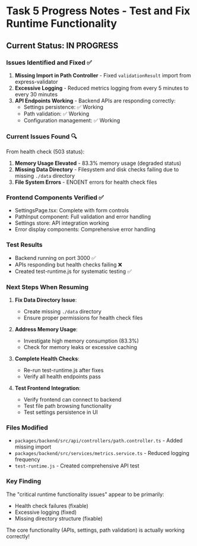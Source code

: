 # Task 5 Progress Notes - Test and Fix Runtime Functionality

## Current Status: IN PROGRESS

### Issues Identified and Fixed ✅
1. **Missing Import in Path Controller** - Fixed `validationResult` import from express-validator
2. **Excessive Logging** - Reduced metrics logging from every 5 minutes to every 30 minutes
3. **API Endpoints Working** - Backend APIs are responding correctly:
   - Settings persistence: ✅ Working
   - Path validation: ✅ Working  
   - Configuration management: ✅ Working

### Current Issues Found 🔍
From health check (503 status):
1. **Memory Usage Elevated** - 83.3% memory usage (degraded status)
2. **Missing Data Directory** - Filesystem and disk checks failing due to missing `./data` directory
3. **File System Errors** - ENOENT errors for health check files

### Frontend Components Verified ✅
- SettingsPage.tsx: Complete with form controls
- PathInput component: Full validation and error handling
- Settings store: API integration working
- Error display components: Comprehensive error handling

### Test Results
- Backend running on port 3000 ✅
- APIs responding but health checks failing ❌
- Created test-runtime.js for systematic testing ✅

### Next Steps When Resuming
1. **Fix Data Directory Issue**:
   - Create missing `./data` directory
   - Ensure proper permissions for health check files
   
2. **Address Memory Usage**:
   - Investigate high memory consumption (83.3%)
   - Check for memory leaks or excessive caching
   
3. **Complete Health Checks**:
   - Re-run test-runtime.js after fixes
   - Verify all health endpoints pass
   
4. **Test Frontend Integration**:
   - Verify frontend can connect to backend
   - Test file path browsing functionality
   - Test settings persistence in UI

### Files Modified
- `packages/backend/src/api/controllers/path.controller.ts` - Added missing import
- `packages/backend/src/services/metrics.service.ts` - Reduced logging frequency
- `test-runtime.js` - Created comprehensive API test

### Key Finding
The "critical runtime functionality issues" appear to be primarily:
- Health check failures (fixable)
- Excessive logging (fixed)
- Missing directory structure (fixable)

The core functionality (APIs, settings, path validation) is actually working correctly!